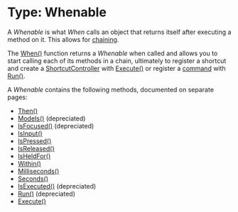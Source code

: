 # Type: Whenable

A *Whenable* is what *When* calls an object that returns itself after executing a method on it.  This allows for [chaining](https://en.wikipedia.org/wiki/Method_chaining).

The [When()](../../whenable-methods/When) function returns a *Whenable* when called and allows you to start calling each of its methods in a chain, ultimately to register a shortcut and create a [ShortcutController](./ShortcutController) with [Execute()](../../whenable-methods/Execute) or register a [command](../../features/commands) with [Run()](../../whenable-methods/Run).

A *Whenable* contains the following methods, documented on separate pages:

- [Then()](../../whenable-methods/Then)
- [ModeIs()](../../whenable-methods/ModeIs) (depreciated)
- [IsFocused()](../../whenable-methods/IsFocused) (depreciated)
- [IsInput()](../../whenable-methods/IsInput)
- [IsPressed()](../../whenable-methods/IsPressed)
- [IsReleased()](../../whenable-methods/IsReleased)
- [IsHeldFor()](../../whenable-methods/IsHeldFor)
- [Within()](../../whenable-methods/Within)
- [Milliseconds()](../../whenable-methods/Milliseconds)
- [Seconds()](../../whenable-methods/Seconds)
- [IsExecuted()](../../whenable-methods/IsExecuted) (depreciated)
- [Run()](../../whenable-methods/Run) (depreciated)
- [Execute()](../../whenable-methods/Execute)